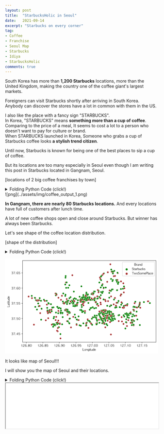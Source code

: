 ```yaml
---
layout: post
title:  "StarbucksHolic in Seoul"
date:   2021-09-14
excerpt: "Starbucks on every corner"
tag:
- Coffee
- Franchise
- Seoul Map
- Starbucks
- Idiya
- StarbucksHolic
comments: true
---
```

South Korea has more than **1,200 Starbucks** locations, more than the United Kingdom,
making the country one of the coffee giant's largest markets. 

Foreigners can visit Starbucks shortly after arriving in South Korea.    
Anybody can discover the stores have a lot in common with them in the US.   

I also like the place with a fancy sign "STARBUCKS".     
In Korea, "STARBUCKS" means **something more than a cup of coffee**.   
Comparing to the price of a meal, It seems to cost a lot to a person who doesn't want to pay for culture or brand.     
When STARBUCKS launched in Korea, 
Someone who grabs a cup of Starbucks coffee looks **a stylish trend citizen**.   

Until now, Starbucks is known for being one of the best places to sip a cup of coffee.  

But its locations are too many especially in Seoul even though I am writing this post in Starbucks located in Gangnam, Seoul.    

[locations of 2 big coffee franchises by town]
<details>
<summary>Folding Python Code (click!)</summary>
<div markdown="1">

```python
import pandas as pd
import numpy as np
import seaborn as sns
import googletrans
from googletrans import Translator
import matplotlib.pyplot as plt
from IPython.display import set_matplotlib_formats

translator = Translator()

plt.rc("font", family="AppleGothic")
plt.rc("axes", unicode_minus=False)

set_matplotlib_formats("retina")

df = pd.read_csv("../../info_20.csv")
df.rename(columns=lambda x: translator.translate(x).text, inplace=True)

columns = ['Mutual name', 'Country-in-class classification name', 'Classification name', 'Summary', 
           'Attempt', 'Life', 'Administrative name', 'Legal name', 'Street name address', 
           'Hardness', 'Latitude']
df = df[columns].copy()
df = df.rename(columns = {'Mutual name' : 'Store name', 'Summary' : 'Classification name-2', 'Attempt':'City', 'Life': 'Town','Hardness':'Longitude'})

fig = plt.figure(figsize=(15,5))
df_seoul = df.copy()
df_cafe = df_seoul[df_seoul["Store name"].notnull()&df_seoul['Store name'].str.contains('스타벅스|투썸플레이스')]
df_cafe.loc[df_cafe["Store name"].str.contains('스타벅스'), "Brand"] = "Starbucks"
df_cafe.loc[df_cafe["Store name"].str.contains('투썸플레이스'), "Brand"] = "TwoSomePlace"
sns.countplot(data=df_cafe, x="Town", hue="Brand")
colors = ["green", "brown"]
sns.set_palette(sns.color_palette(colors))

```
</div>
</details>
![png](../assets/img/coffee_output_1.png)
    
**In Gangnam, there are nearly 80 Starbucks locations.**
And every locations have full of customers after lunch time. 

A lot of new coffee shops open and close around Starbucks. 
But winner has always been Starbucks. 

Let's see shape of the coffee location distribution.  

[shape of the distribution]
<details>
<summary>Folding Python Code (click!)</summary>
<div markdown="1">

```python
fig = plt.figure(figsize=(8,5))
colors = ["green", "brown"]
sns.set_palette(sns.color_palette(colors))
sns.scatterplot(data=df_cafe, x="Longitude", y="Latitude", hue="Brand")
```
</div>
</details>

![png](../assets/img/coffee_output_2.png)
    
It looks like map of Seoul!!!

I will show you the map of Seoul and their locations. 

<details>
<summary>Folding Python Code (click!)</summary>
<div markdown="1">

```python
import folium
lat = df_cafe["Latitude"].mean()
long = df_cafe["Longitude"].mean()
lat, long
m = folium.Map([lat, long], zoom_start=12, tiles="Stamen Toner")

for i in df_cafe.index:
    sub_lat = df_cafe.loc[i, "Latitude"]
    sub_long = df_cafe.loc[i, "Longitude"]
    
    title = f"{df_cafe.loc[i, 'Store name']} - {df_cafe.loc[i, 'Street name address']}"
    
    color = "green"
    if df_cafe.loc[i, "Store name"] == "투썸플레이스":
        color = "brown"
    
    folium.CircleMarker([sub_lat, sub_long],
                        radius=3,
                        color=color,
                          tooltip=title).add_to(m)
m
```
</div>
</details>

<iframe src="../assets/img/Coffee_franchise_map.html" width="100%"></iframe>